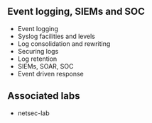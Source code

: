 ## Event logging, SIEMs and SOC

- Event logging
- Syslog facilities and levels
- Log consolidation and rewriting
- Securing logs
- Log retention
- SIEMs, SOAR, SOC
- Event driven response

## Associated labs

- netsec-lab
